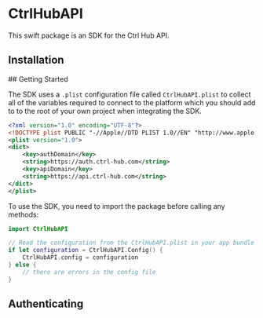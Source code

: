 # CtrlHubAPI

This swift package is an SDK for the Ctrl Hub API.

## Installation


## Getting Started

The SDK uses a `.plist` configuration file called `CtrlHubAPI.plist` to collect all of the variables required to connect to the platform which you should add to to the root of your own project when integrating the SDK.

```xml
<?xml version="1.0" encoding="UTF-8"?>
<!DOCTYPE plist PUBLIC "-//Apple//DTD PLIST 1.0//EN" "http://www.apple.com/DTDs/PropertyList-1.0.dtd">
<plist version="1.0">
<dict>
    <key>authDomain</key>
    <string>https://auth.ctrl-hub.com</string>
    <key>apiDomain</key>
    <string>https://api.ctrl-hub.com</string>
</dict>
</plist>
```

To use the SDK, you need to import the package before calling any methods:

```swift
import CtrlHubAPI

// Read the configuration from the CtrlHubAPI.plist in your app bundle
if let configuration = CtrlHubAPI.Config() {
    CtrlHubAPI.config = configuration
} else {
    // there are errors in the config file
}
```

## Authenticating


